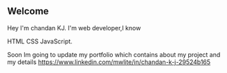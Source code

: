 ## Welcome ##

Hey I'm chandan KJ. I'm web developer,I know 

HTML 
CSS
JavaScript.

Soon Im going to update my portfolio which contains about my project and my details
https://www.linkedin.com/mwlite/in/chandan-k-j-29524b165
